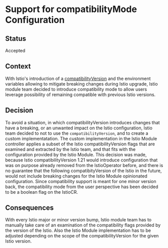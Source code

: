 # Support for **compatibilityMode** Configuration

## Status

Accepted

## Context

With Istio's introduction of a [compatibilityVersion](https://istio.io/latest/news/releases/1.21.x/announcing-1.21/#easing-upgrades-with-compatibility-versions) and the environment variables allowing to mitigate breaking changes during Istio upgrade, Istio module team decided to introduce compatibility mode to allow users leverage possibility of remaining compatible with previous Istio versions.

## Decision

To avoid a situation, in which compatibilityVersion introduces changes that have a breaking, or an unwanted impact on the Istio configuration, Istio team decided to not to use the `compatibilityVersion`, and to create a custom implementatation. The custom implementation in the Istio Module controller applies a subset of the Istio compatibilityVersion flags that are examined and extracted by the Istio team, and that fits with the configuration provided by the Istio Module. This decision was made, because Istio compatibilityVersion 1.21 would introduce configuration that was on purpose already removed from the IstioOperator before, and there is no guarantee that the following compatibityVersion of the Istio in the future, would not include breaking changes for the Istio Module opinionated configuration. Since compatibility support is meant for one minor version back, the compatibility mode from the user perspective has been decided to be a boolean flag on the IstioCR.

## Consequences

With every Istio major or minor version bump, Istio module team has to manually take care of an examination of the compatibility flags provided by the version of the Istio. Also the Istio Module implementation has to be adjusted depending on the scope of the compatibilityVersion for the given Istio version.

